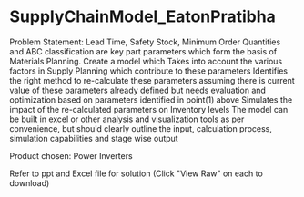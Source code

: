 # SupplyChainModel_EatonPratibha

Problem Statement: Lead Time, Safety Stock, Minimum Order Quantities and ABC classification are key part parameters which form the basis of Materials Planning. Create a model which
Takes into account the various factors in Supply Planning which contribute to these parameters
Identifies the right method to re-calculate these parameters assuming there is current value of these parameters already defined but needs evaluation and optimization based on parameters identified in point(1) above
Simulates the impact of the re-calculated parameters on Inventory levels
The model can be built in excel or other analysis and visualization tools as per convenience, but should clearly outline the input, calculation process, simulation capabilities and stage wise output

Product chosen: Power Inverters


Refer to ppt and Excel file for solution (Click "View Raw" on each to download)
